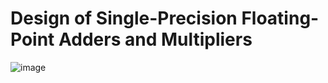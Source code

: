 # Design of Single-Precision Floating-Point Adders and Multipliers
![image](https://user-images.githubusercontent.com/30041221/213695690-7fe06612-e0bc-40b6-b2d9-e392ebcc9cf1.png)

